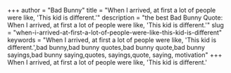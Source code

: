 +++
author = "Bad Bunny"
title = "When I arrived, at first a lot of people were like, 'This kid is different.'"
description = "the best Bad Bunny Quote: When I arrived, at first a lot of people were like, 'This kid is different.'"
slug = "when-i-arrived-at-first-a-lot-of-people-were-like-this-kid-is-different"
keywords = "When I arrived, at first a lot of people were like, 'This kid is different.',bad bunny,bad bunny quotes,bad bunny quote,bad bunny sayings,bad bunny saying,quotes, sayings,quote, saying, motivation"
+++
When I arrived, at first a lot of people were like, 'This kid is different.'
